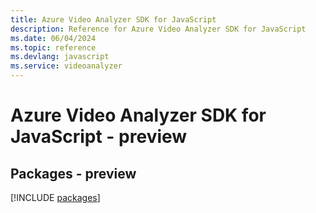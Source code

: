 ```yaml
---
title: Azure Video Analyzer SDK for JavaScript
description: Reference for Azure Video Analyzer SDK for JavaScript
ms.date: 06/04/2024
ms.topic: reference
ms.devlang: javascript
ms.service: videoanalyzer
---
```

# Azure Video Analyzer SDK for JavaScript - preview
## Packages - preview
[!INCLUDE [packages](video-analyzer-index.md)]